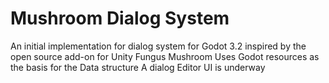 # Mushroom Dialog System
An initial implementation for dialog system for Godot 3.2 inspired by the open source add-on for Unity Fungus
Mushroom Uses Godot resources as the basis for the Data structure
A dialog Editor UI is underway

